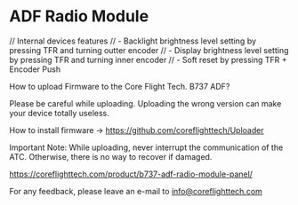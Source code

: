 # ADF Radio Module

// Internal devices features
// - Backlight brightness level setting by pressing TFR and turning outter encoder
// - Display brightness level setting by pressing TFR and turning inner encoder
// - Soft reset by pressing TFR + Encoder Push

How to upload Firmware to the Core Flight Tech. B737 ADF?

Please be careful while uploading. 
Uploading the wrong version can make your device totally useless.

How to install firmware -> https://github.com/coreflighttech/Uploader
	
Important Note: While uploading, never interrupt the communication of the ATC. Otherwise, there is no way to recover if damaged.

https://coreflighttech.com/product/b737-adf-radio-module-panel/

For any feedback, please leave an e-mail to info@coreflighttech.com

